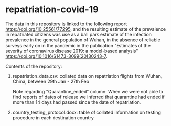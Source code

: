# repatriation-covid-19

The data in this repository is linked to the following report https://doi.org/10.25561/77295, and the resulting estimate of the prevalence in repatriated citizens was use as a ball park estimate of the infection prevalence in the general population of Wuhan, in the absence of reliable surveys early on in the pandemic in the publication "Estimates of the severity of coronavirus disease 2019: a model-based analysis" https://doi.org/10.1016/S1473-3099(20)30243-7.

Contents of the repository:

1. repatriation_data.csv: collated data on repatriation flights from Wuhan, China, between 29th Jan - 27th Feb

    Note regarding "Quarantine_ended" column: When we were not able to find reports of dates of release we inferred that quarantine had ended if more than 14 days had passed since     the date of repatriation.

2. country_testing_protocol.docx: table of collated information on testing procedure in each destination country


